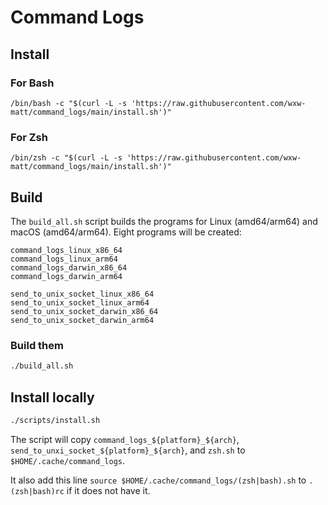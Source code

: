 # Command Logs

## Install

### For Bash
```
/bin/bash -c "$(curl -L -s 'https://raw.githubusercontent.com/wxw-matt/command_logs/main/install.sh')"
```

### For Zsh
```
/bin/zsh -c "$(curl -L -s 'https://raw.githubusercontent.com/wxw-matt/command_logs/main/install.sh')"
```

## Build

The `build_all.sh` script builds the programs for Linux (amd64/arm64) and macOS (amd64/arm64).
Eight programs will be created:
```
command_logs_linux_x86_64
command_logs_linux_arm64
command_logs_darwin_x86_64
command_logs_darwin_arm64

send_to_unix_socket_linux_x86_64
send_to_unix_socket_linux_arm64
send_to_unix_socket_darwin_x86_64
send_to_unix_socket_darwin_arm64
```
### Build them

```bash
./build_all.sh
```

## Install locally

```bash
./scripts/install.sh
```
The script will copy `command_logs_${platform}_${arch}`, `send_to_unxi_socket_${platform}_${arch}`, and `zsh.sh` to `$HOME/.cache/command_logs`.

It also add this line `source $HOME/.cache/command_logs/(zsh|bash).sh` to `.(zsh|bash)rc` if it does not have it.
